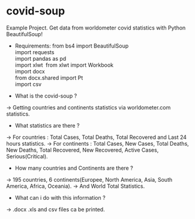 # covid-soup
Example Project. Get data from worldometer covid statistics with Python BeautifulSoup!


* Requirements:
from bs4 import BeautifulSoup <br />
import requests <br />
import pandas as pd <br />
import xlwt&nbsp;
from xlwt import Workbook <br />
import docx <br />
from docx.shared import Pt <br />
import csv <br />

* What is the covid-soup ?
 
-> Getting countries and continents statistics via worldometer.com statistics.

* What statistics are there ?

-> For countries : Total Cases, Total Deaths, Total Recovered and Last 24 hours statistics.
-> For continents : Total Cases, New Cases, Total Deaths, New Deaths, Total Recovered, New Recovered, Active Cases, Serious(Critical).

* How many countries and Continents are there ?

-> 195 countries, 6 continents(Europee, North America, Asia, South America, Africa, Oceania).
-> And World Total Statistics.

* What can i do with this information ? 

-> .docx .xls and csv files ca be printed.



